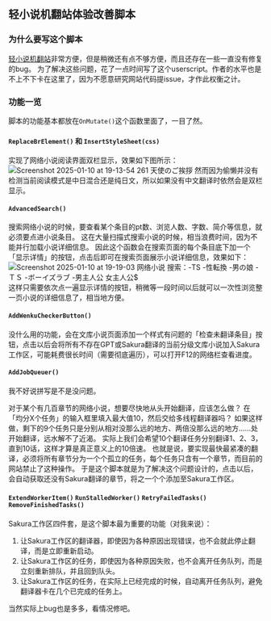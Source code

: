## 轻小说机翻站体验改善脚本

### 为什么要写这个脚本

[轻小说机翻站](https://github.com/FishHawk/auto-novel)非常方便，但是稍微还有点不够方便，而且还存在一些一直没有修复的bug。
为了解决这些问题，花了一点时间写了这个userscript。作者的水平也是不上不下卡在这里了，因为不愿意研究网站代码提issue，才作此权衡之计。

### 功能一览

脚本的功能基本都放在`OnMutate()`这个函数里面了，一目了然。

#### `ReplaceBrElement()` 和 `InsertStyleSheet(css)`

实现了网络小说阅读界面双栏显示，效果如下图所示：
![Screenshot 2025-01-10 at 19-13-54 261 天使のご挨拶](https://github.com/user-attachments/assets/c43b6cde-29b4-4b9f-910d-3e55b8610f6d)
然而因为偷懒并没有检测当前阅读模式是中日混合还是纯日文，所以如果没有中文翻译时依然会是双栏显示。

#### `AdvancedSearch()`

搜索网络小说的时候，要查看某个条目的pt数、浏览人数、字数、简介等信息，就必须要点进小说条目。
这在大量扫描式搜索小说的时候，相当浪费时间，因为不能并行加载小说详细信息。
因此这个函数会在搜索页面的每个条目底下加一个「显示详情」的按钮，点击后即可在搜索页面展示小说详细信息，效果如下：
![Screenshot 2025-01-10 at 19-19-03 网络小说 搜索：-TS -性転換 -男の娘 -ＴＳ -ボーイズラブ -男主人公 女主人公$](https://github.com/user-attachments/assets/6042b4b6-d925-4474-b2d7-195bb38eddb7)
这样只需要依次点一遍显示详情的按钮，稍微等一段时间以后就可以一次性浏览整一页小说的详细信息了，相当地方便。

#### `AddWenkuCheckerButton()`

没什么用的功能，会在文库小说页面添加一个样式有问题的「检查未翻译条目」按钮，点击以后会将所有不存在GPT或Sakura翻译的当前分级文库小说加入Sakura工作区，可能耗费很长时间（需要彻底遍历），可以打开F12的网络栏查看进度。

#### `AddJobQueuer()`

我不好说拼写是不是没问题。

对于某个有几百章节的网络小说，想要尽快地从头开始翻译，应该怎么做？
在「均分X个任务」的输入框里填入最大值10，然后交给多线程翻译器吗？
如果这样做，剩下的9个任务只是分别从相对没那么远的地方、两倍没那么远的地方……处开始翻译，远水解不了近渴。
实际上我们会希望10个翻译任务分别翻译1、2、3，直到10话，这样才算是真正意义上的10倍速。
也就是说，要实现最快最紧凑的翻译，必须将所有章节分为一个个孤立的任务，每个任务只含有一个章节，而目前的网站禁止了这种操作。
于是这个脚本就是为了解决这个问题设计的，点击以后，会自动获取还没有Sakura翻译的章节，将之一个个添加至Sakura工作区。

#### `ExtendWorkerItem()` `RunStalledWorker()` `RetryFailedTasks()` `RemoveFinishedTasks()`

Sakura工作区四件套，是这个脚本最为重要的功能（对我来说）：
1. 让Sakura工作区的翻译器，即使因为各种原因出现错误，也不会就此停止翻译，而是立即重新启动。
2. 让Sakura工作区的任务，即使因为各种原因失败，也不会离开任务队列，而是立刻重新排队，并且回到队头。
3. 让Sakura工作区的任务，在实际上已经完成的时候，自动离开任务队列，避免翻译器卡在几个已完成的任务上。

当然实际上bug也是多多，看情况修吧。
